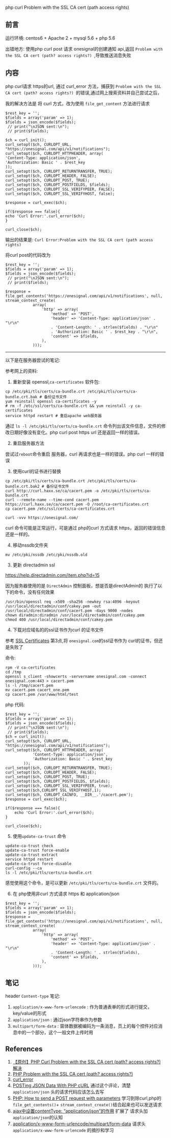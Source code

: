 php curl Problem with the SSL CA cert (path access rights) 



## 前言

运行环境: centos6 + Apache 2 + mysql 5.6 + php 5.6

出错地方:  使用php curl post 请求 onesignal的创建通知 api,返回 `Problem with the SSL CA cert (path? access rights?) `,导致推送消息失败

## 内容

php curl请求 https的url, 通过 curl_error 方法，捕获到 `Problem with the SSL CA cert (path? access rights?) `的错误,通过网上搜索资料并自己尝试之后，

我的解决方法是 将 curl 方式，改为使用 `file_get_content` 方法进行请求

```
$rest_key = '';
$fields = array('param' => 1);
$fields = json_encode($fields);
 // print("\nJSON sent:\n");
 // print($fields);

$ch = curl_init();
curl_setopt($ch, CURLOPT_URL, "https://onesignal.com/api/v1/notifications");
curl_setopt($ch, CURLOPT_HTTPHEADER, array(
'Content-Type: application/json',
'Authorization: Basic ' . $rest_key
));
curl_setopt($ch, CURLOPT_RETURNTRANSFER, TRUE);
curl_setopt($ch, CURLOPT_HEADER, FALSE);
curl_setopt($ch, CURLOPT_POST, TRUE);
curl_setopt($ch, CURLOPT_POSTFIELDS, $fields);
curl_setopt($ch, CURLOPT_SSL_VERIFYPEER, FALSE);
curl_setopt($ch, CURLOPT_SSL_VERIFYHOST, false);

$response = curl_exec($ch);

if($response === false){
echo 'Curl Error:'.curl_error($ch);
}

curl_close($ch);

```

输出的结果是: `Curl Error:Problem with the SSL CA cert (path access rights) `

将curl post的代码改为

```
$rest_key = '';
$fields = array('param' => 1);
$fields = json_encode($fields);
 // print("\nJSON sent:\n");
 // print($fields);

$response = file_get_contents('https://onesignal.com/api/v1/notifications', null, stream_context_create(
            array(
                'http' => array(
                    'method' => 'POST',
                    'header' => 'Content-Type: application/json' . "\r\n"
                    . 'Content-Length: ' . strlen($fields) . "\r\n"
                    . 'Authorization: Basic ' . $rest_key . "\r\n",
                    'content' => $fields,
                ),
            )));
```

------

以下是在服务器尝试的笔记: 

参考网上的资料:

1. 重新安装 openssl,`ca-certificates` 软件包:  

```
cp /etc/pki/tls/certs/ca-bundle.crt /etc/pki/tls/certs/ca-bundle.crt.bak # 备份证书文件
yum reinstall openssl ca-certificates -y
# rm -f /etc/ssl/certs/ca-bundle.crt && yum reinstall -y ca-certificates
service httpd restart # 重启apache web服务器

```

通过 `ls -l /etc/pki/tls/certs/ca-bundle.crt` 命令列出该文件信息，文件的修改日期好像没有变化。php curl  post https url 还是返回一样的错误。

2. 重启服务器方法

尝试过`reboot`命令重启 服务器，curl 再请求也是一样的错误。php curl 一样的错误

3. 使用curl的证书进行替换

```
cp /etc/pki/tls/certs/ca-bundle.crt /etc/pki/tls/certs/ca-bundle.crt.bak2 # 备份证书文件
curl http://curl.haxx.se/ca/cacert.pem -o /etc/pki/tls/certs/ca-bundle.crt 
curl --remote-name --time-cond cacert.pem https://curl.haxx.se/ca/cacert.pem -O /root/ca-certificates.crt
cp cacert.pem /etc/ssl/certs/ca-certificates.crt
```

```
curl -vvv https://onesignal.com/
```

curl 命令可能是正常运行，可是通过 php的curl 方式请求 https，返回的错误信息还是一样的。

4. 移动nssdb文件夹

```
mv /etc/pki/nssdb /etc/pki/nssdb.old
```

3. 更新 directadmin ssl

 https://help.directadmin.com/item.php?id=15 

因为服务器使用的是 `DirectAdmin` 控制面板，想是否是directAdmin的 执行了以下的命令，没有任何效果

```
/usr/bin/openssl req -x509 -sha256 -newkey rsa:4096 -keyout /usr/local/directadmin/conf/cakey.pem -out /usr/local/directadmin/conf/cacert.pem -days 9000 -nodes
chown diradmin:diradmin /usr/local/directadmin/conf/cakey.pem
chmod 400 /usr/local/directadmin/conf/cakey.pem
```
4. 下载对应域名的的ssl证书作为curl 的证书文件

参考 [SSL Certificates](https://curl.haxx.se/docs/sslcerts.html) 第3点,将 `onesignal.com`的ssl证书作为 curl的证书，但还是失败了

命令:

```
rpm -V ca-certificates
cd /tmp
openssl s_client -showcerts -servername onesignal.com -connect onesignal.com:443 > cacert.pem
ls -l /tmp/cacert.pem
mv cacert.pem cacert_one.pem 
cp cacert.pem /var/www/html/test
```

php 代码:

```
$rest_key = '';
$fields = array('param' => 1);
$fields = json_encode($fields);
 // print("\nJSON sent:\n");
 // print($fields);
$ch = curl_init();
curl_setopt($ch, CURLOPT_URL, "https://onesignal.com/api/v1/notifications");
curl_setopt($ch, CURLOPT_HTTPHEADER, array(
            'Content-Type: application/json',
            'Authorization: Basic ' . $rest_key
        ));
curl_setopt($ch, CURLOPT_RETURNTRANSFER, TRUE);
curl_setopt($ch, CURLOPT_HEADER, FALSE);
curl_setopt($ch, CURLOPT_POST, TRUE);
curl_setopt($ch, CURLOPT_POSTFIELDS, $fields);
curl_setopt($ch, CURLOPT_SSL_VERIFYPEER, true);
curl_setopt($ch,CURLOPT_SSL_VERIFYHOST,1);
curl_setopt($ch, CURLOPT_CAINFO, __DIR__.'/cacert.pem');
$response = curl_exec($ch);

if($response === false){
    echo 'Curl Error:'.curl_error($ch);
}

curl_close($ch);
```

5. 使用`update-ca-trust` 命令



```
update-ca-trust check
update-ca-trust force-enable
update-ca-trust extract
service httpd restart
update-ca-trust force-disable
curl-config --ca
ls -l /etc/pki/tls/certs/ca-bundle.crt
```

感觉使用这个命令，是可以更新 `/etc/pki/tls/certs/ca-bundle.crt` 文件的。

6. 在 php使用非curl 方式请求 https 和 application/json



```
$rest_key = '';
$fields = array('param' => 1);
$fields = json_encode($fields);
$response = file_get_contents('https://onesignal.com/api/v1/notifications', null, stream_context_create(
            array(
                'http' => array(
                    'method' => 'POST',
                    'header' => 'Content-Type: application/json' . "\r\n"
                    . 'Content-Length: ' . strlen($fields),
                    'content' => $fields,
                ),
            )));
```

## 笔记

header `Content-type` 笔记:

1. `application/x-www-form-urlencode` : 作为普通表单的形式进行提交，key/value的形式
2. `application/json` : 通过json字符串作为参数
3. `multipart/form-data` :  窗体数据被编码为一条消息，页上的每个控件对应消息中的一个部分，这个一般文件上传时用



## References

1. [【原创】PHP Curl Problem with the SSL CA cert (path? access rights?) 解决](http://www.blogdaren.com/post-2357.html)
2. [PHP Problem with the SSL CA cert (path? access rights?)](https://www.cnblogs.com/zhanmeiliang/p/6196746.html)
3. [curl_error](https://www.php.net/manual/zh/function.curl-error.php)
4. [POSTing JSON Data With PHP cURL](https://lornajane.net/posts/2011/posting-json-data-with-php-curl#comment-2630)  通过这个评论，清楚 `application/json` 头的请求代码应该怎么去写
5. [PHP: How to send a POST request with parameters](http://fczaja.blogspot.com/2011/07/php-how-to-send-post-request-with.html) 学习到除curl,php的`file_get_contents()`+ `stream_context_create()`结合起来也可以发送请求
6. [ajax中设置contentType: “application/json”的作用](https://www.cnblogs.com/tizi/p/8758565.html) 扩展了 请求头加`application/json`的认知
7. [application/x-www-form-urlencode/multipart/form-data](https://www.cnblogs.com/dd86/p/11192029.html) 请求头`application/x-www-form-urlencode` 的摘抄和学习